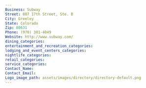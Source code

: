 ```yaml
---
Business: Subway
Street: 807 17th Street, Ste. B
City: Greeley
State: Colorado
Zip: 80631
Phone: (970) 301-4049
Website: http://www.subway.com/
dining_categories: 
entertainment_and_recreation_categories: 
lodging_and_event_centers_categories: 
nightlife_categories: 
retail_categories: 
service_categories: 
Contact_Name: 
Contact_Email: 
Logo_image_path: assets/images/directory/directory-default.png
---
```


